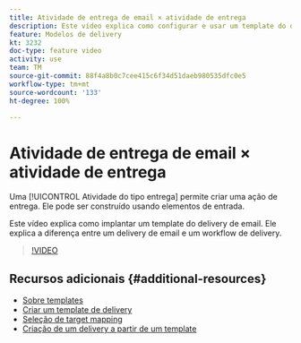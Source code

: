 ```yaml
---
title: Atividade de entrega de email × atividade de entrega
description: Este vídeo explica como configurar e usar um template do delivery.
feature: Modelos de delivery
kt: 3232
doc-type: feature video
activity: use
team: TM
source-git-commit: 88f4a8b0c7cee415c6f34d51daeb980535dfc0e5
workflow-type: tm+mt
source-wordcount: '133'
ht-degree: 100%

---
```



# Atividade de entrega de email × atividade de entrega

Uma [!UICONTROL Atividade do tipo entrega] permite criar uma ação de entrega. Ele pode ser construído usando elementos de entrada.

Este vídeo explica como implantar um template do delivery de email. Ele explica a diferença entre um delivery de email e um workflow de delivery.

>[!VIDEO](https://video.tv.adobe.com/v/24065?quality=12)

## Recursos adicionais {#additional-resources}

* [Sobre templates](https://experienceleague.adobe.com/docs/campaign-classic/using/sending-messages/using-delivery-templates/about-templates.html?lang=pt-BR)
* [Criar um template de delivery](https://experienceleague.adobe.com/docs/campaign-classic/using/sending-messages/using-delivery-templates/creating-a-delivery-template.html?lang=pt-BR)
* [Seleção de target mapping](https://experienceleague.adobe.com/docs/campaign-classic/using/sending-messages/using-delivery-templates/selecting-a-target-mapping.html?lang=pt-BR)
* [Criação de um delivery a partir de um template](https://experienceleague.adobe.com/docs/campaign-classic/using/sending-messages/using-delivery-templates/creating-a-delivery-from-a-template.html?lang=pt-BR)
